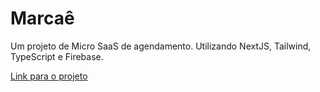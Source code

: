 # Marcaê

Um projeto de Micro SaaS de agendamento.
Utilizando NextJS, Tailwind, TypeScript e Firebase.

[Link para o projeto](marcae.vercel.app)

